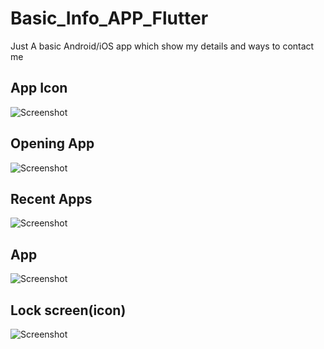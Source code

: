# Basic_Info_APP_Flutter
Just A basic Android/iOS app which show my details and ways to contact me

<p align="center" width="100%">

## App Icon
![Screenshot](App_images/Screenshot_20221222_060744.png)

## Opening App
![Screenshot](App_images/Screenshot_20221222_060753.png)

## Recent Apps
![Screenshot](App_images/Screenshot_20221222_060703.png)

## App
![Screenshot](App_images/Screenshot_20221222_060718.png)

## Lock screen(icon)
![Screenshot](App_images/Screenshot_20221222_060733.png)

</p>

